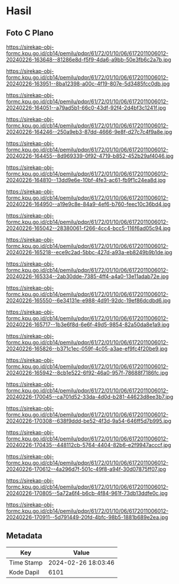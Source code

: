 # Hasil

## Foto C Plano

https://sirekap-obj-formc.kpu.go.id/cb14/pemilu/pdpr/61/72/01/10/06/6172011006012-20240226-163648--81286e8d-f5f9-4da6-a9bb-50e3fb6c2a7b.jpg

https://sirekap-obj-formc.kpu.go.id/cb14/pemilu/pdpr/61/72/01/10/06/6172011006012-20240226-163951--8ba12398-a00c-4f19-807e-5d3485fcc0db.jpg

https://sirekap-obj-formc.kpu.go.id/cb14/pemilu/pdpr/61/72/01/10/06/6172011006012-20240226-164051--a79ad5b1-66c0-43df-92f4-2d4bf3c1241f.jpg

https://sirekap-obj-formc.kpu.go.id/cb14/pemilu/pdpr/61/72/01/10/06/6172011006012-20240226-164246--250a9eb3-87dd-4666-9e8f-d27c7c4f9a8e.jpg

https://sirekap-obj-formc.kpu.go.id/cb14/pemilu/pdpr/61/72/01/10/06/6172011006012-20240226-164455--8d969339-0f92-4719-b852-452b29af4046.jpg

https://sirekap-obj-formc.kpu.go.id/cb14/pemilu/pdpr/61/72/01/10/06/6172011006012-20240226-164810--13dd9e6e-10bf-4fe3-ac61-fb9f1c24ea8d.jpg

https://sirekap-obj-formc.kpu.go.id/cb14/pemilu/pdpr/61/72/01/10/06/6172011006012-20240226-164950--a19e9c8e-84a9-4ef6-b760-feec10c36bd4.jpg

https://sirekap-obj-formc.kpu.go.id/cb14/pemilu/pdpr/61/72/01/10/06/6172011006012-20240226-165042--28380061-f266-4cc4-bcc5-116f6ad05c94.jpg

https://sirekap-obj-formc.kpu.go.id/cb14/pemilu/pdpr/61/72/01/10/06/6172011006012-20240226-165218--ece9c2ad-5bbc-427d-a93a-eb8249b9b1de.jpg

https://sirekap-obj-formc.kpu.go.id/cb14/pemilu/pdpr/61/72/01/10/06/6172011006012-20240226-165334--2ab30dde-7385-4ff4-a4a0-13e11adab72e.jpg

https://sirekap-obj-formc.kpu.go.id/cb14/pemilu/pdpr/61/72/01/10/06/6172011006012-20240226-165550--6e34131e-e988-4d91-92dc-19ef86dcdbd6.jpg

https://sirekap-obj-formc.kpu.go.id/cb14/pemilu/pdpr/61/72/01/10/06/6172011006012-20240226-165717--1b3e6f8d-6e6f-49d5-9854-82a50da8e1a9.jpg

https://sirekap-obj-formc.kpu.go.id/cb14/pemilu/pdpr/61/72/01/10/06/6172011006012-20240226-165826--b371c1ec-059f-4c05-a3ae-ef9fc4f20be9.jpg

https://sirekap-obj-formc.kpu.go.id/cb14/pemilu/pdpr/61/72/01/10/06/6172011006012-20240226-165942--8cb1e522-6f92-46a0-957f-78688f7186fc.jpg

https://sirekap-obj-formc.kpu.go.id/cb14/pemilu/pdpr/61/72/01/10/06/6172011006012-20240226-170045--ca701d52-33da-4d0d-b281-44623d8ee3b7.jpg

https://sirekap-obj-formc.kpu.go.id/cb14/pemilu/pdpr/61/72/01/10/06/6172011006012-20240226-170308--638f9ddd-be52-4f3d-9a54-646ff5d7b995.jpg

https://sirekap-obj-formc.kpu.go.id/cb14/pemilu/pdpr/61/72/01/10/06/6172011006012-20240226-170435--448112cb-5764-4404-82b6-e2f9947acccf.jpg

https://sirekap-obj-formc.kpu.go.id/cb14/pemilu/pdpr/61/72/01/10/06/6172011006012-20240226-170612--4a296d7f-501c-49f8-a94f-30d07875ff07.jpg

https://sirekap-obj-formc.kpu.go.id/cb14/pemilu/pdpr/61/72/01/10/06/6172011006012-20240226-170805--5a72a6f4-b6cb-4f84-961f-73db13ddfe0c.jpg

https://sirekap-obj-formc.kpu.go.id/cb14/pemilu/pdpr/61/72/01/10/06/6172011006012-20240226-170911--5d791449-20fd-4bfc-98b5-1881b689e2ea.jpg


## Metadata

| Key        | Value               |
| ---------- | ------------------- |
| Time Stamp | 2024-02-26 18:03:46 |
| Kode Dapil | 6101                |



